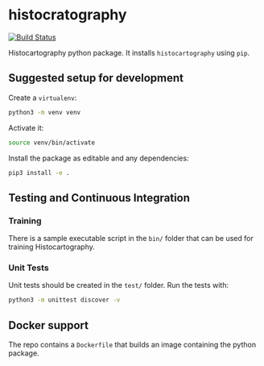 # histocratography
[![Build Status](https://travis.ibm.com/DigitalPathologyZRL/histocartography.svg?token=8FJcyLKb64p4ANuB6hHj&branch=master)](https://travis.ibm.com/DigitalPathologyZRL/histocartography)

Histocartography python package. It installs `histocartography` using `pip`.

## Suggested setup for development

Create a `virtualenv`:

```sh
python3 -m venv venv
```

Activate it:

```sh
source venv/bin/activate
```

Install the package as editable and any dependencies:

```sh
pip3 install -e .
```

## Testing and Continuous Integration

### Training

There is a sample executable script in the `bin/` folder that can be used 
for training Histocartography.

### Unit Tests

Unit tests should be created in the `test/` folder.
Run the tests with: 

```sh 
python3 -m unittest discover -v
```

## Docker support

The repo contains a `Dockerfile` that builds an image containing the python package.

